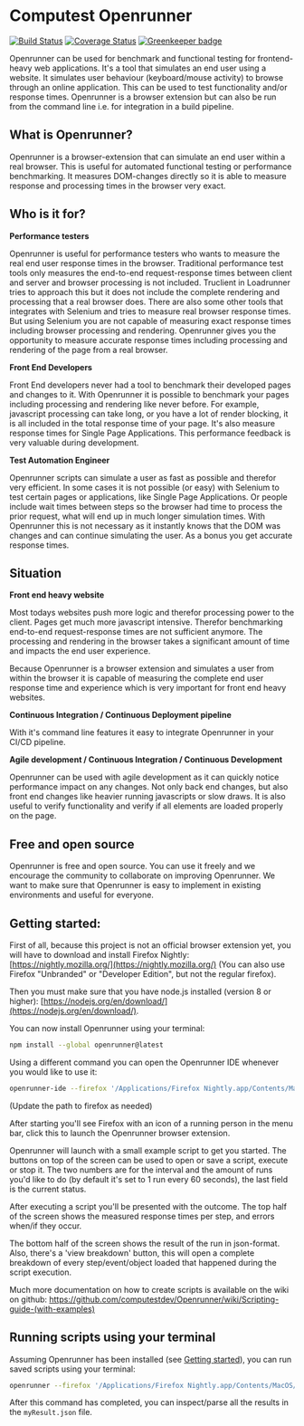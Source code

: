 # Computest Openrunner
[![Build Status](https://travis-ci.org/computestdev/Openrunner.svg?branch=master)](https://travis-ci.org/computestdev/Openrunner) [![Coverage Status](https://coveralls.io/repos/github/computestdev/Openrunner/badge.svg?branch=master)](https://coveralls.io/github/computestdev/Openrunner?branch=master) [![Greenkeeper badge](https://badges.greenkeeper.io/computestdev/Openrunner.svg)](https://greenkeeper.io/)

Openrunner can be used for benchmark and functional testing for frontend-heavy web applications. It's a tool that simulates an end user using a website. It simulates user behaviour (keyboard/mouse activity) to browse through an online application. This can be used to test functionality and/or response times. Openrunner is a browser extension but can also be run from the command line i.e. for integration in a build pipeline.

## What is Openrunner?
Openrunner is a browser-extension that can simulate an end user within a real browser. This is useful for automated functional testing or performance benchmarking. It measures DOM-changes directly so it is able to measure response and processing times in the browser very exact. 

## Who is it for?

__Performance testers__

Openrunner is useful for performance testers who wants to measure the real end user response times in the browser. Traditional performance test tools only measures the end-to-end request-response times between client and server and browser processing is not included. Truclient in Loadrunner tries to approach this but it does not include the complete rendering and processing that a real browser does.
There are also some other tools that integrates with Selenium and tries to measure real browser response times. But using Selenium you are not capable of measuring exact response times including browser processing and rendering. Openrunner gives you the opportunity to measure accurate response times including processing and rendering of the page from a real browser.

__Front End Developers__

Front End developers never had a tool to benchmark their developed pages and changes to it. With Openrunner it is possible to benchmark your pages including processing and rendering like never before. For example, javascript processing can take long, or you have a lot of render blocking, it is all included in the total response time of your page. It's also measure response times for Single Page Applications. This performance feedback is very valuable during development.

__Test Automation Engineer__

Openrunner scripts can simulate a user as fast as possible and therefor very efficient. In some cases it is not possible (or easy) with Selenium to test certain pages or applications, like Single Page Applications. Or people include wait times between steps so the browser had time to process the prior request, what will end up in much longer simulation times. With Openrunner this is not necessary as it instantly knows that the DOM was changes and can continue simulating the user. As a bonus you get accurate response times. 

## Situation

__Front end heavy website__

Most todays websites push more logic and therefor processing power to the client. Pages get much more javascript intensive. Therefor benchmarking end-to-end request-response times are not sufficient anymore. The processing and rendering in the browser takes a significant amount of time and impacts the end user experience.

Because Openrunner is a browser extension and simulates a user from within the browser it is capable of measuring the complete end user response time and experience which is very important for front end heavy websites.

__Continuous Integration / Continuous Deployment pipeline__

With it's command line features it easy to integrate Openrunner in your CI/CD pipeline.

__Agile development / Continuous Integration / Continuous Development__

Openrunner can be used with agile development as it can quickly notice performance impact on any changes. Not only back end changes, but also front end changes like heavier running javascripts or slow draws. It is also useful to verify functionality and verify if all elements are loaded properly on the page. 

## Free and open source

Openrunner is free and open source. You can use it freely and we encourage the community to collaborate on improving Openrunner. We want to make sure that Openrunner is easy to implement in existing environments and useful for everyone.

## Getting started:

First of all, because this project is not an official browser extension yet, you will have to download and install Firefox Nightly: [https://nightly.mozilla.org/](https://nightly.mozilla.org/) (You can also use Firefox "Unbranded" or "Developer Edition", but not the regular firefox).

Then you must make sure that you have node.js installed (version 8 or higher): [https://nodejs.org/en/download/](https://nodejs.org/en/download/).

You can now install Openrunner using your terminal:

```bash
npm install --global openrunner@latest
```

Using a different command you can open the Openrunner IDE whenever you would like to use it:

```bash
openrunner-ide --firefox '/Applications/Firefox Nightly.app/Contents/MacOS/firefox'
```
(Update the path to firefox as needed)

After starting you'll see Firefox with an icon of a running person in the menu bar, click this to launch the Openrunner browser extension.

Openrunner will launch with a small example script to get you started. The buttons on top of the screen can be used to open or save a script, execute or stop it. The two numbers are for the interval and the amount of runs you'd like to do (by default it's set to 1 run every 60 seconds), the last field is the current status.

After executing a script you'll be presented with the outcome. The top half of the screen shows the measured response times per step, and errors when/if they occur.

The bottom half of the screen shows the result of the run in json-format. Also, there's a 'view breakdown' button, this will open a complete breakdown of every step/event/object loaded that happened during the script execution.

Much more documentation on how to create scripts is available on the wiki on github: https://github.com/computestdev/Openrunner/wiki/Scripting-guide-(with-examples)

## Running scripts using your terminal
Assuming Openrunner has been installed (see [Getting started](#getting-started)), you can run saved scripts using your terminal:

```bash
openrunner --firefox '/Applications/Firefox Nightly.app/Contents/MacOS/firefox' --script myScript.js --result myResult.json --headless
``` 

After this command has completed, you can inspect/parse all the results in the `myResult.json` file.
